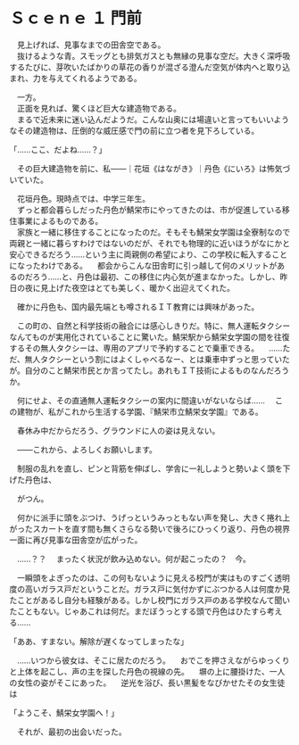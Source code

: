 # Ｓｃｅｎｅ １ 門前

　見上げれば、見事なまでの田舎空である。  
　抜けるような青。スモッグとも排気ガスとも無縁の見事な空だ。大きく深呼吸するたびに、芽吹いたばかりの草花の香りが混ざる澄んだ空気が体内へと取り込まれ、力を与えてくれるようである。

　一方。  
　正面を見れば、驚くほど巨大な建造物である。  
　まるで近未来に迷い込んだようだ。こんな山奥には場違いと言ってもいいようなその建造物は、圧倒的な威圧感で門の前に立つ者を見下ろしている。

「……ここ、だよね……？」

　その巨大建造物を前に、私――｜花垣《はながき》｜丹色《にいろ》は怖気づいていた。

　花垣丹色。現時点では、中学三年生。  
　ずっと都会暮らしだった丹色が鯖栄市にやってきたのは、市が促進している移住事業によるものである。  
　家族と一緒に移住することになったのだ。そもそも鯖栄女学園は全寮制なので両親と一緒に暮らすわけではないのだが、それでも物理的に近いほうがなにかと安心できるだろう……という主に両親側の希望により、この学校に転入することになったわけである。
　都会からこんな田舎町に引っ越して何のメリットがあるのだろう……と、丹色は最初、この移住に内心気が進まなかった。しかし、昨日の夜に見上げた夜空はとても美しく、暖かく出迎えてくれた。

　確かに丹色も、国内最先端とも噂されるＩＴ教育には興味があった。

　この町の、自然と科学技術の融合には感心しきりだ。特に、無人運転タクシーなんてものが実用化されていることに驚いた。鯖栄駅から鯖栄女学園の間を往復するその無人タクシーは、専用のアプリで予約することで乗車できる。
　……ただ、無人タクシーという割にはよくしゃべるなー、とは乗車中ずっと思っていたが。自分のこと鯖栄市民とか言ってたし。あれもＩＴ技術によるものなんだろうか。

　何にせよ、その直通無人運転タクシーの案内に間違いがないならば……
　この建物が、私がこれから生活する学園、『鯖栄市立鯖栄女学園』である。


　春休み中だからだろう、グラウンドに人の姿は見えない。


　――これから、よろしくお願いします。

　制服の乱れを直し、ピンと背筋を伸ばし、学舎に一礼しようと勢いよく頭を下げた丹色は、

　がつん。

　何かに派手に頭をぶつけ、うげっというみっともない声を発し、大きく捲れ上がったスカートを直す間も無くさらなる勢いで後ろにひっくり返り、丹色の視界一面に再び見事な田舎空が広がった。

　……？？
　まったく状況が飲み込めない。何が起こったの？　今。

　一瞬頭をよぎったのは、この何もないように見える校門が実はものすごく透明度の高いガラス戸だということだ。ガラス戸に気付かずにぶつかる人は何度か見たことがあるし自分も経験がある。しかし校門にガラス戸のある学校なんて聞いたこともない。じゃあこれは何だ。まだぼうっとする頭で丹色はひたすら考える……

「ああ、すまない。解除が遅くなってしまったな」

　……いつから彼女は、そこに居たのだろう。
　おでこを押さえながらゆっくりと上体を起こし、声の主を探した丹色の視線の先。
　塀の上に腰掛けた、一人の女性の姿がそこにあった。
　逆光を浴び、長い黒髪をなびかせたその女生徒は

「ようこそ、鯖栄女学園へ！」

　それが、最初の出会いだった。